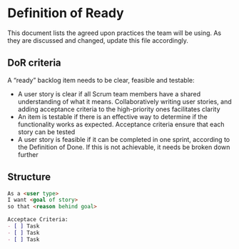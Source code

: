 # Definition of Ready

This document lists the agreed upon practices the team will be using. As they are discussed and changed, update this file accordingly.

## DoR criteria

A “ready” backlog item needs to be clear, feasible and testable:

- A user story is clear if all Scrum team members have a shared understanding of what it means. Collaboratively writing user stories, and adding acceptance criteria to the high-priority ones facilitates clarity
- An item is testable if there is an effective way to determine if the functionality works as expected. Acceptance criteria ensure that each story can be tested
- A user story is feasible if it can be completed in one sprint, according to the Definition of Done. If this is not achievable, it needs be broken down further

## Structure
```md
As a <user type>
I want <goal of story>
so that <reason behind goal>

Acceptace Criteria:
- [ ] Task
- [ ] Task
- [ ] Task
```
